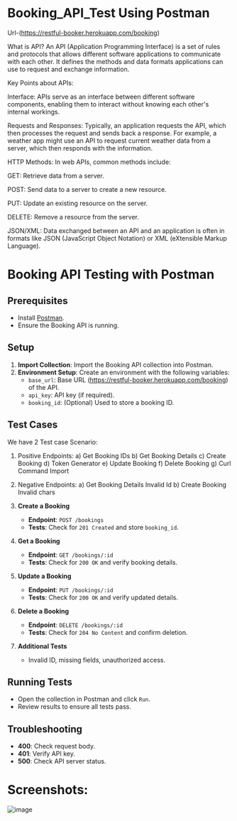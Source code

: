 # Booking_API_Test Using Postman  
Url-(https://restful-booker.herokuapp.com/booking)
 

What is API?
An API (Application Programming Interface) is a set of rules and protocols that allows different software applications to communicate with each other. It defines the methods and data formats applications can use to request and exchange information.

Key Points about APIs:

Interface: APIs serve as an interface between different software components, enabling them to interact without knowing each other's internal workings.

Requests and Responses: Typically, an application requests the API, which then processes the request and sends back a response.
For example, a weather app might use an API to request current weather data from a server, which then responds with the information.

HTTP Methods: In web APIs, common methods include:

GET: Retrieve data from a server.

POST: Send data to a server to create a new resource.

PUT: Update an existing resource on the server.

DELETE: Remove a resource from the server.

JSON/XML: Data exchanged between an API and an application is often in formats like JSON (JavaScript Object Notation) or XML (eXtensible Markup Language).

# Booking API Testing with Postman

## Prerequisites

- Install [Postman](https://www.postman.com/downloads/).
- Ensure the Booking API is running.

## Setup

1. **Import Collection**: Import the Booking API collection into Postman.
2. **Environment Setup**: Create an environment with the following variables:
   - `base_url`: Base URL (https://restful-booker.herokuapp.com/booking) of the API.
   - `api_key`: API key (if required).
   - `booking_id`: (Optional) Used to store a booking ID.

## Test Cases 
We have 2 Test case Scenario:
1. Positive Endpoints:
   a) Get Booking IDs
   b) Get Booking Details
   c) Create Booking
   d) Token Generator
   e) Update Booking
   f) Delete Booking
   g) Curl Command Import

  2. Negative Endpoints:
     a) Get Booking Details Invalid Id
     b) Create Booking Invalid chars
      
   

1. **Create a Booking**
   - **Endpoint**: `POST /bookings`
   - **Tests**: Check for `201 Created` and store `booking_id`.

2. **Get a Booking**
   - **Endpoint**: `GET /bookings/:id`
   - **Tests**: Check for `200 OK` and verify booking details.

3. **Update a Booking**
   - **Endpoint**: `PUT /bookings/:id`
   - **Tests**: Check for `200 OK` and verify updated details.

4. **Delete a Booking**
   - **Endpoint**: `DELETE /bookings/:id`
   - **Tests**: Check for `204 No Content` and confirm deletion.

5. **Additional Tests**
   - Invalid ID, missing fields, unauthorized access.

## Running Tests

- Open the collection in Postman and click `Run`.
- Review results to ensure all tests pass.

## Troubleshooting

- **400**: Check request body.
- **401**: Verify API key.
- **500**: Check API server status.

# Screenshots:

![image](https://github.com/user-attachments/assets/69a9325e-f81b-4d06-8316-05fe704ed32e)






